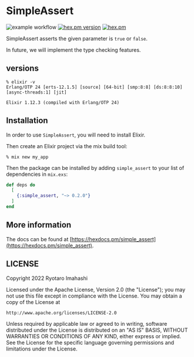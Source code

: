 # SimpleAssert

![example workflow](https://github.com/miolab/simple_assert/actions/workflows/ci.yml/badge.svg)
[![hex.pm version](https://img.shields.io/hexpm/v/simple_assert.svg)](https://hex.pm/packages/simple_assert)
[![hex.pm](https://img.shields.io/hexpm/l/simple_assert.svg)](https://github.com/miolab/simple_assert/blob/master/LICENSE)

SimpleAssert asserts the given parameter is `true` or `false`.

In future, we will implement the type checking features.

## versions

```
% elixir -v
Erlang/OTP 24 [erts-12.1.5] [source] [64-bit] [smp:8:8] [ds:8:8:10] [async-threads:1] [jit]

Elixir 1.12.3 (compiled with Erlang/OTP 24)
```

## Installation

In order to use `SimpleAssert`, you will need to install Elixir.

Then create an Elixir project via the mix build tool:

```
% mix new my_app
```

Then the package can be installed
by adding `simple_assert` to your list of dependencies in `mix.exs`:

```elixir
def deps do
  [
    {:simple_assert, "~> 0.2.0"}
  ]
end
```

## More information

The docs can
be found at [https://hexdocs.pm/simple_assert](https://hexdocs.pm/simple_assert).

## LICENSE

Copyright 2022 Ryotaro Imahashi

Licensed under the Apache License, Version 2.0 (the "License");
you may not use this file except in compliance with the License.
You may obtain a copy of the License at

    http://www.apache.org/licenses/LICENSE-2.0

Unless required by applicable law or agreed to in writing, software
distributed under the License is distributed on an "AS IS" BASIS,
WITHOUT WARRANTIES OR CONDITIONS OF ANY KIND, either express or implied.
See the License for the specific language governing permissions and
limitations under the License.
